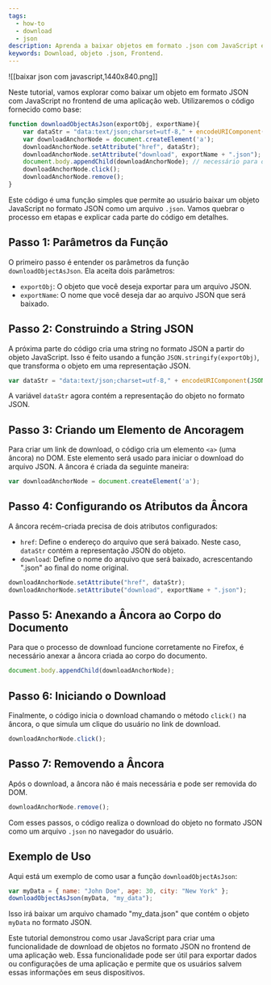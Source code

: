 ```yaml
---
tags:
  - how-to
  - download
  - json
description: Aprenda a baixar objetos em formato .json com JavaScript em seu projeto Frontend.
keywords: Download, objeto .json, Frontend.
---
```

![[baixar json com javascript,1440x840.png]]

Neste tutorial, vamos explorar como baixar um objeto em formato JSON com JavaScript no frontend de uma aplicação web. Utilizaremos o código fornecido como base:

```javascript
function downloadObjectAsJson(exportObj, exportName){
    var dataStr = "data:text/json;charset=utf-8," + encodeURIComponent(JSON.stringify(exportObj));
    var downloadAnchorNode = document.createElement('a');
    downloadAnchorNode.setAttribute("href", dataStr);
    downloadAnchorNode.setAttribute("download", exportName + ".json");
    document.body.appendChild(downloadAnchorNode); // necessário para o Firefox
    downloadAnchorNode.click();
    downloadAnchorNode.remove();
}
```

Este código é uma função simples que permite ao usuário baixar um objeto JavaScript no formato JSON como um arquivo `.json`. Vamos quebrar o processo em etapas e explicar cada parte do código em detalhes.

## Passo 1: Parâmetros da Função

O primeiro passo é entender os parâmetros da função `downloadObjectAsJson`. Ela aceita dois parâmetros:

- `exportObj`: O objeto que você deseja exportar para um arquivo JSON.
- `exportName`: O nome que você deseja dar ao arquivo JSON que será baixado.

## Passo 2: Construindo a String JSON

A próxima parte do código cria uma string no formato JSON a partir do objeto JavaScript. Isso é feito usando a função `JSON.stringify(exportObj)`, que transforma o objeto em uma representação JSON.

```javascript
var dataStr = "data:text/json;charset=utf-8," + encodeURIComponent(JSON.stringify(exportObj));
```

A variável `dataStr` agora contém a representação do objeto no formato JSON.
## Passo 3: Criando um Elemento de Ancoragem

Para criar um link de download, o código cria um elemento `<a>` (uma âncora) no DOM. Este elemento será usado para iniciar o download do arquivo JSON. A âncora é criada da seguinte maneira:

```javascript
var downloadAnchorNode = document.createElement('a');
```

## Passo 4: Configurando os Atributos da Âncora

A âncora recém-criada precisa de dois atributos configurados:

- `href`: Define o endereço do arquivo que será baixado. Neste caso, `dataStr` contém a representação JSON do objeto.
- `download`: Define o nome do arquivo que será baixado, acrescentando ".json" ao final do nome original.

```javascript
downloadAnchorNode.setAttribute("href", dataStr);
downloadAnchorNode.setAttribute("download", exportName + ".json");
```

## Passo 5: Anexando a Âncora ao Corpo do Documento

Para que o processo de download funcione corretamente no Firefox, é necessário anexar a âncora criada ao corpo do documento.

```javascript
document.body.appendChild(downloadAnchorNode);
```

## Passo 6: Iniciando o Download

Finalmente, o código inicia o download chamando o método `click()` na âncora, o que simula um clique do usuário no link de download.

```javascript
downloadAnchorNode.click();
```

## Passo 7: Removendo a Âncora

Após o download, a âncora não é mais necessária e pode ser removida do DOM.

```javascript
downloadAnchorNode.remove();
```

Com esses passos, o código realiza o download do objeto no formato JSON como um arquivo `.json` no navegador do usuário.

## Exemplo de Uso

Aqui está um exemplo de como usar a função `downloadObjectAsJson`:

```javascript
var myData = { name: "John Doe", age: 30, city: "New York" };
downloadObjectAsJson(myData, "my_data");
```

Isso irá baixar um arquivo chamado "my_data.json" que contém o objeto `myData` no formato JSON.

Este tutorial demonstrou como usar JavaScript para criar uma funcionalidade de download de objetos no formato JSON no frontend de uma aplicação web. Essa funcionalidade pode ser útil para exportar dados ou configurações de uma aplicação e permite que os usuários salvem essas informações em seus dispositivos.